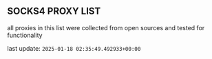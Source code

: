 ## SOCKS4 PROXY LIST

all proxies in this list were collected from open sources and tested for functionality

last update: `2025-01-18 02:35:49.492933+00:00`